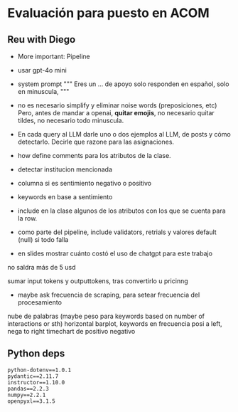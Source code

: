 # Evaluación para puesto en ACOM

## Reu with Diego

- More important: Pipeline

- usar gpt-4o mini

- system prompt """
Eres un ... de apoyo
solo responden en español, solo en minuscula, 
"""

- no es necesario simplify y eliminar noise words (preposiciones, etc)
Pero, antes de mandar a openai, **quitar emojis**, 
no necesario quitar tildes,
no necesario todo minuscula.

- En cada query al LLM darle uno o dos ejemplos al LLM, 
de posts y cómo detectarlo. Decirle que razone para las asignaciones.

- how define comments para los atributos de la clase.

- detectar institucion mencionada
- columna si es sentimiento negativo o positivo
- keywords en base a sentimiento

- include en la clase algunos de los atributos con los 
que se cuenta para la row.


- como parte del pipeline, include validators, retrials y 
valores default (null) si todo falla


- en slides mostrar cuánto costó el uso de chatgpt para este trabajo

no saldra más de 5 usd

sumar input tokens y outputtokens, tras convertirlo  u pricinng

- maybe ask frecuencia de scraping, para setear frecuencia del procesamiento


nube de palabras (maybe peso para keywords based on number of interactions or sth)
horizontal barplot, keywords en frecuencia posi a left, nega to right
timechart de positivo negativo


## Python deps

```
python-dotenv==1.0.1
pydantic==2.11.7
instructor==1.10.0
pandas==2.2.3
numpy==2.2.1
openpyxl==3.1.5
```
